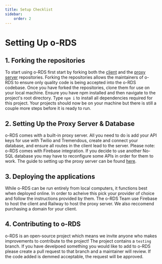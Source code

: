```yaml
---
title: Setup Checklist
sidebar:
    order: 2
---
```


# Setting Up o-RDS

## 1. Forking the repositories

To start using o-RDS first start by forking both the [client](https://github.com/o-RDS/o-rds-web-app) and the [proxy server](https://github.com/o-RDS/o-rds-server) repositories. Forking the repositories allows the maintainers of o-RDS to ensure only quality code is being accepted into the o-RDS codebase. Once you have forked the repositories, clone them for use on your local machine. Ensure you have npm installed and then navigate to the project's  root directory. Type ```npm i``` to install all dependencies required for this project. Your projects should now be on your machine but there is still a couple more steps before it is ready to run. 

## 2. Setting Up the Proxy Server & Database

o-RDS comes with a built-in proxy server. All you need to do is add your API keys for use with Twilio and Tremendous, create and connect your database, and ensure all routes in the client lead to the server. Please note: o-RDS comes with Firebase integration. If you decide to use another No-SQL database you may have to reconfigure some APIs in order for them to work. The guide to setting up the proxy server can be found [here](/backend-server/proxy-server).

## 3. Deploying the applications

While o-RDS can be run entirely from local computers, it functions best when deployed online. In order to acheive this pick your provider of choice and follow the instructions provided by them. The o-RDS Team use Firebase to host the client and Railway to host the proxy server. We also reccomend purchasing a domain for your client. 

## 4. Contributing to o-RDS

o-RDS is an open-source project which means we invite anyone who makes improvements to contribute to the project! The project contains a `testing` branch. If you have develpoed something you would like to add to o-RDS please create a pull request to that branch and a maintainer will review. If the code added is demmed acceptable, the request will be approved. 
